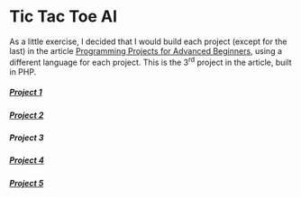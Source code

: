 # Tic Tac Toe AI

As a little exercise, I decided that I would build each project (except for the last) in the article [Programming Projects for Advanced Beginners](https://robertheaton.com/2018/12/08/programming-projects-for-advanced-beginners/), using a different language for each project. This is the 3<sup>rd</sup> project in the article, built in PHP.
##### [Project 1](https://github.com/cheminduroi/ASCIIArtGenerator)
##### [Project 2](https://github.com/cheminduroi/GameOfLife)
##### Project 3
##### [Project 4](https://github.com/cheminduroi/PhotoMosaics)
##### [Project 5](https://github.com/cheminduroi/snake)
